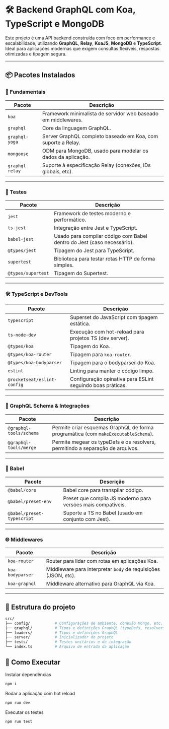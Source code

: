 # 🛠️ Backend GraphQL com Koa, TypeScript e MongoDB

Este projeto é uma API backend construída com foco em performance e escalabilidade, utilizando **GraphQL**, **Relay**, **KoaJS**, **MongoDB** e **TypeScript**. Ideal para aplicações modernas que exigem consultas flexíveis, respostas otimizadas e tipagem segura.

---

## 📦 Pacotes Instalados

### 🧩 Fundamentais

| Pacote                                | Descrição                                                     |
| ------------------------------------- | ------------------------------------------------------------- |
| `koa`                                 | Framework minimalista de servidor web baseado em middlewares. |
| `graphql`                             | Core da linguagem GraphQL.                                    |
| `graphql-yoga`                        | Server GraphQL completo baseado em Koa, com suporte a Relay.  |
| `mongoose`                            | ODM para MongoDB, usado para modelar os dados da aplicação.   |
| `graphql-relay`                       | Suporte à especificação Relay (conexões, IDs globais, etc).   |

---

### 🧪 Testes 

| Pacote             | Descrição                                                              |
| ------------------ | ---------------------------------------------------------------------- |
| `jest`             | Framework de testes moderno e performático.                            |
| `ts-jest`          | Integração entre Jest e TypeScript.                                    |
| `babel-jest`       | Usado para compilar código com Babel dentro do Jest (caso necessário). |
| `@types/jest`      | Tipagem do Jest para TypeScript.                                       |
| `supertest`        | Biblioteca para testar rotas HTTP de forma simples.                    |
| `@types/supertest` | Tipagem do Supertest.                                                  |

---

### 🛠️ TypeScript e DevTools 

| Pacote                      | Descrição                                                  |
| --------------------------- | ---------------------------------------------------------- |
| `typescript`                | Superset do JavaScript com tipagem estática.               |
| `ts-node-dev`               | Execução com hot-reload para projetos TS (dev server).     |
| `@types/koa`                | Tipagem do Koa.                                            |
| `@types/koa-router`         | Tipagem para `koa-router`.                                 |
| `@types/koa-bodyparser`     | Tipagem para o bodyparser do Koa.                          |
| `eslint`                    | Linting para manter o código limpo.                        |
| `@rocketseat/eslint-config` | Configuração opinativa para ESLint seguindo boas práticas. |

---

### 🧱 GraphQL Schema & Integrações 

| Pacote                  | Descrição                                                                          |
| ----------------------- | ---------------------------------------------------------------------------------- |
| `@graphql-tools/schema` | Permite criar esquemas GraphQL de forma programática (com `makeExecutableSchema`). |
| `@graphql-tools/merge`  | Permite megear os typeDefs e os resolvers, permitindo a separação de arquivos.     |

---

### 🧪 Babel 

| Pacote                     | Descrição                                                    |
| -------------------------- | ------------------------------------------------------------ |
| `@babel/core`              | Babel core para transpilar código.                           |
| `@babel/preset-env`        | Preset que compila JS moderno para versões mais compatíveis. |
| `@babel/preset-typescript` | Suporte a TS no Babel (usado em conjunto com Jest).          |

---

### 🌐 Middlewares 

| Pacote           | Descrição                                                      |
| ---------------- | -------------------------------------------------------------- |
| `koa-router`     | Router para lidar com rotas em aplicações Koa.                 |
| `koa-bodyparser` | Middleware para interpretar `body` de requisições (JSON, etc). |
| `koa-graphql`    | Middleware alternativo para GraphQL via Koa.                   |


---

## 📂 Estrutura do projeto

```bash
src/
├── config/           # Configurações de ambiente, conexão Mongo, etc.
├── graphql/          # Tipos e definições GraphQL (typeDefs, resolvers).
├── loaders/          # Tipos e definições GraphQL
├── server/           # Inicializador do projeto
├── tests/            # Testes unitários e de integração
└── index.ts          # Arquivo de entrada da aplicação
```

## 🚀 Como Executar

Instalar dependências

```bash
npm i
```

Rodar a aplicação com hot reload

```bash
npm run dev
```

Executar os testes

```bash
npm run test
```
